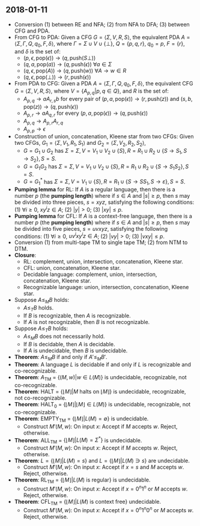 ## 2018-01-11

- Conversion (1) between RE and NFA; (2) from NFA to DFA; (3) between CFG and PDA.
- From CFG to PDA: Given a CFG $G=⟨ Σ, V, R, S ⟩$, the equivalent PDA $A = ⟨ Σ, Γ, Q, q_0, F, δ ⟩$, where $Γ = Σ \cup V \cup \{⊥\}$, $Q = \{p,q,r\}$, $q_0 = p$, $F = \{r\}$, and $δ$ is the set of:
    - $(p,ϵ,\text{pop}(ϵ)) → (q,\text{push}(S⊥))$
    - $(q,a,\text{pop}(a)) → (q,\text{push}(ϵ))\ \forall a∈Σ$
    - $(q,ϵ,\text{pop}(A)) → (q,\text{push}(w))\ \forall A → w∈ R$
    - $(q,ϵ,\text{pop}(⊥)) → (r,\text{push}(ϵ))$
- From PDA to CFG: Given a PDA $A = ⟨ Σ, Γ, Q, q_0, F, δ ⟩$, the equivalent CFG $G = ⟨ Σ, V, R, S ⟩$, where $V = \{ A_{p,q} | p,q ∈ Q \}$, and $R$ is the set of:
    - $A_{p,q} → a A_{r,s} b$ for every pair of $(p,a,\text{pop}(ϵ)) → (r, \text{push}(z))$ and $(s,b,\text{pop}(z)) → (q,\text{push}(ϵ))$
    - $A_{p,r} → a A_{q,r}$ for every $(p,a,\text{pop}(ϵ)) → (q, \text{push}(ϵ))$
    - $A_{p,q} → A_{p,r}A_{r,q}$
    - $A_{p,p} → ϵ$
- Construction of union, concatenation, Kleene star from two CFGs: Given two CFGs, $G_1 = ⟨ Σ, V_1, R_1, S_1 ⟩$ and $G_2 = ⟨ Σ, V_2, R_2, S_2 ⟩$,
    - $G = G_1∪G_2$ has $Σ=Σ,V=V_1∪V_2∪\{S\}, R=R_1∪R_2∪\{S→S_1,S→S_2\},S=S$.
    - $G = G_1G_2$ has $Σ=Σ,V=V_1∪V_2∪\{S\}, R=R_1∪R_2∪\{S→S_1S_2\},S=S$.
    - $G = G_1^*$ has $Σ=Σ,V=V_1∪\{S\}, R=R_1∪\{S→SS_1,S→ε\},S=S$.
- __Pumping lemma__ for RL: If $A$ is a regular language, then there is a number $p$ (the __pumping length__) where if $s ∈ A$ and $|s| ≥ p$, then $s$ may be divided into three pieces, $s = xyz$, satisfying the following conditions: (1) $\forall i ≥ 0$, $xy^iz ∈ A$; (2) $|y| > 0$; (3) $|xy| ≤ p$.
- __Pumping lemma__ for CFL: If $A$ is a context-free language, then there is a number $p$ (the __pumping length__) where if $s ∈ A$ and $|s| ≥ p$, then $s$ may be divided into five pieces, $s = uvxyz$, satisfying the following conditions: (1) $\forall i ≥ 0$, $uv^ixy^iz ∈ A$; (2) $|vy| > 0$; (3) $|vxy| ≤ p$.
- Conversion (1) from multi-tape TM to single tape TM; (2) from NTM to DTM.
- __Closure__:
    - RL: complement, union, intersection, concatenation, Kleene star.
    - CFL: union, concatenation, Kleene star.
    - Decidable language: complement, union, intersection, concatenation, Kleene star.
    - Recognizable language: union, intersection, concatenation, Kleene star.
- Suppose $A ≤_M B$ holds:
    - $A ≤_T B$ holds.
    - If $B$ is recognizable, then $A$ is recognizable.
    - If $A$ is not recognizable, then $B$ is not recognizable.
- Suppose $A ≤_T B$ holds:
    - $A ≤_M B$ does not necessarily hold.
    - If $B$ is decidable, then $A$ is decidable.
    - If $A$ is undecidable, then $B$ is undecidable.
- __Theorem__: $A ≤_M B$ if and only if $A' ≤_M B'$.
- __Theorem__: A language $L$ is decidable if and only if $L$ is recognizable and co-recognizable.
- __Theorem__: $A$<sub>TM</sub> = $\{(M,w)|w ∈ L(M)\}$ is undecidable, recognizable, not co-recognizable.
- __Theorem__: HALT = $\{⌊M⌋|M$ halts on $⌊M⌋\}$ is undecidable, recognizable, not co-recognizable.
- __Theorem__: HALT<sub>0</sub> = $\{⌊M⌋|⌊M⌋ ∈ L(M)\}$ is undecidable, recognizable, not co-recognizable.
- __Theorem__: EMPTY<sub>TM</sub> = $\{⌊M⌋|L(M) = ∅\}$ is  undecidable.
    - Construct $M'(M,w)$: On input $x$: Accept if $M$ accepts $w$. Reject, otherwise.
- __Theorem__: ALL<sub>TM</sub> = $\{⌊M⌋|L(M) = Σ^*\}$ is  undecidable.
    - Construct $M'(M,w)$: On input $x$: Accept if $M$ accepts $w$. Reject, otherwise.
- __Theorem__: $L = \{⌊M⌋|L(M) = s\}$ and $L = \{⌊M⌋|L(M) ∋ s\}$ are undecidable.
    - Construct $M'(M,w)$: On input $x$: Accept if $x = s$ and $M$ accepts $w$. Reject, otherwise.
- __Theorem__: RL<sub>TM</sub> = $\{⌊M⌋|L(M)$ is regular} is undecidable.
    - Construct $M'(M,w)$: On input $x$: Accept if $x = 0^n1^n$ or $M$ accepts $w$. Reject, otherwise.
- __Theorem__: CFL<sub>TM</sub> = $\{⌊M⌋|L(M)$ is context free} undecidable.
    - Construct $M'(M,w)$: On input $x$: Accept if $x = 0^n1^n0^n$ or $M$ accepts $w$. Reject, otherwise.
